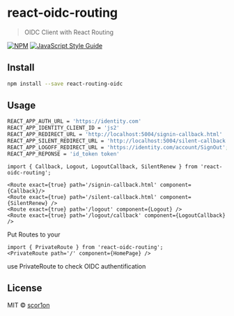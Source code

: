 # react-oidc-routing

> OIDC Client with React Routing

[![NPM](https://img.shields.io/npm/v/react-oidc-routing.svg)](https://www.npmjs.com/package/react-oidc-routing) [![JavaScript Style Guide](https://img.shields.io/badge/code_style-standard-brightgreen.svg)](https://standardjs.com)

## Install

```bash
npm install --save react-routing-oidc
```

## Usage

```bash
REACT_APP_AUTH_URL = 'https://identity.com'
REACT_APP_IDENTITY_CLIENT_ID = 'js2'
REACT_APP_REDIRECT_URL = 'http://localhost:5004/signin-callback.html'
REACT_APP_SILENT_REDIRECT_URL = 'http://localhost:5004/silent-callback';
REACT_APP_LOGOFF_REDIRECT_URL = 'https://identity.com/account/SignOut';
REACT_APP_REPONSE = 'id_token token'
```

```tsx
import { Callback, Logout, LogoutCallback, SilentRenew } from 'react-oidc-routing';

<Route exact={true} path='/signin-callback.html' component={Callback}/>
<Route exact={true} path='/silent-callback.html' component={SilentRenew} />
<Route exact={true} path='/logout' component={Logout} />
<Route exact={true} path='/logout/callback' component={LogoutCallback} />
```
Put Routes to your <Switch></Switch>

```tsx
import { PrivateRoute } from 'react-oidc-routing';
<PrivateRoute path='/' component={HomePage} />
```
use PrivateRoute to check OIDC authentification 

## License

MIT © [scor1on](https://github.com/scor1on)

